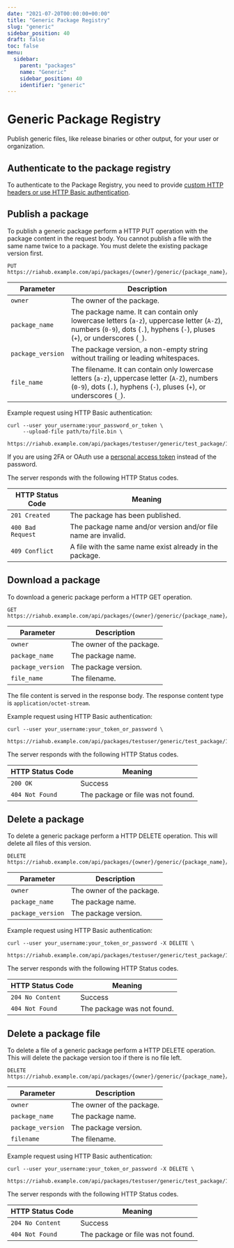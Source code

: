 ```yaml
---
date: "2021-07-20T00:00:00+00:00"
title: "Generic Package Registry"
slug: "generic"
sidebar_position: 40
draft: false
toc: false
menu:
  sidebar:
    parent: "packages"
    name: "Generic"
    sidebar_position: 40
    identifier: "generic"
---
```


# Generic Package Registry

Publish generic files, like release binaries or other output, for your user or organization.

## Authenticate to the package registry

To authenticate to the Package Registry, you need to provide [custom HTTP headers or use HTTP Basic authentication](development/api-usage.md#authentication).

## Publish a package

To publish a generic package perform a HTTP PUT operation with the package content in the request body.
You cannot publish a file with the same name twice to a package. You must delete the existing package version first.

```
PUT https://riahub.example.com/api/packages/{owner}/generic/{package_name}/{package_version}/{file_name}
```

| Parameter         | Description |
| ----------------- | ----------- |
| `owner`           | The owner of the package. |
| `package_name`    | The package name. It can contain only lowercase letters (`a-z`), uppercase letter (`A-Z`), numbers (`0-9`), dots (`.`), hyphens (`-`), pluses (`+`), or underscores (`_`). |
| `package_version` | The package version, a non-empty string without trailing or leading whitespaces. |
| `file_name`       | The filename. It can contain only lowercase letters (`a-z`), uppercase letter (`A-Z`), numbers (`0-9`), dots (`.`), hyphens (`-`), pluses (`+`), or underscores (`_`). |

Example request using HTTP Basic authentication:

```shell
curl --user your_username:your_password_or_token \
     --upload-file path/to/file.bin \
     https://riahub.example.com/api/packages/testuser/generic/test_package/1.0.0/file.bin
```

If you are using 2FA or OAuth use a [personal access token](development/api-usage.md#authentication) instead of the password.

The server responds with the following HTTP Status codes.

| HTTP Status Code  | Meaning |
| ----------------- | ------- |
| `201 Created`     | The package has been published. |
| `400 Bad Request` | The package name and/or version and/or file name are invalid. |
| `409 Conflict`    | A file with the same name exist already in the package. |

## Download a package

To download a generic package perform a HTTP GET operation.

```
GET https://riahub.example.com/api/packages/{owner}/generic/{package_name}/{package_version}/{file_name}
```

| Parameter         | Description |
| ----------------- | ----------- |
| `owner`           | The owner of the package. |
| `package_name`    | The package name. |
| `package_version` | The package version. |
| `file_name`       | The filename. |

The file content is served in the response body. The response content type is `application/octet-stream`.

Example request using HTTP Basic authentication:

```shell
curl --user your_username:your_token_or_password \
     https://riahub.example.com/api/packages/testuser/generic/test_package/1.0.0/file.bin
```

The server responds with the following HTTP Status codes.

| HTTP Status Code  | Meaning |
| ----------------- | ------- |
| `200 OK`          | Success |
| `404 Not Found`   | The package or file was not found. |

## Delete a package

To delete a generic package perform a HTTP DELETE operation. This will delete all files of this version.

```
DELETE https://riahub.example.com/api/packages/{owner}/generic/{package_name}/{package_version}
```

| Parameter         | Description |
| ----------------- | ----------- |
| `owner`           | The owner of the package. |
| `package_name`    | The package name. |
| `package_version` | The package version. |

Example request using HTTP Basic authentication:

```shell
curl --user your_username:your_token_or_password -X DELETE \
     https://riahub.example.com/api/packages/testuser/generic/test_package/1.0.0
```

The server responds with the following HTTP Status codes.

| HTTP Status Code  | Meaning |
| ----------------- | ------- |
| `204 No Content`  | Success |
| `404 Not Found`   | The package was not found. |

## Delete a package file

To delete a file of a generic package perform a HTTP DELETE operation. This will delete the package version too if there is no file left.

```
DELETE https://riahub.example.com/api/packages/{owner}/generic/{package_name}/{package_version}/{filename}
```

| Parameter         | Description |
| ----------------- | ----------- |
| `owner`           | The owner of the package. |
| `package_name`    | The package name. |
| `package_version` | The package version. |
| `filename`        | The filename. |

Example request using HTTP Basic authentication:

```shell
curl --user your_username:your_token_or_password -X DELETE \
     https://riahub.example.com/api/packages/testuser/generic/test_package/1.0.0/file.bin
```

The server responds with the following HTTP Status codes.

| HTTP Status Code  | Meaning |
| ----------------- | ------- |
| `204 No Content`  | Success |
| `404 Not Found`   | The package or file was not found. |
